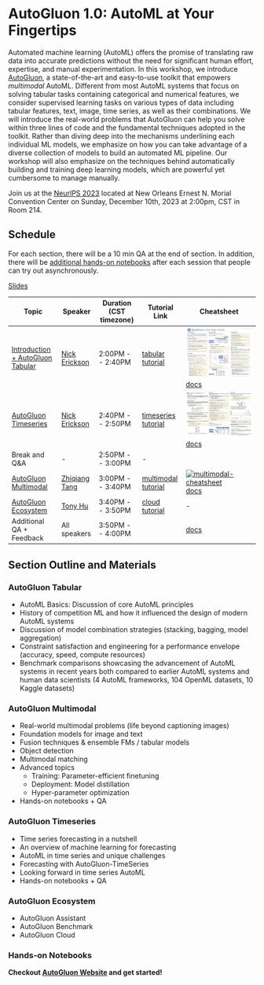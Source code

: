 # AutoGluon 1.0: AutoML at Your Fingertips

Automated machine learning (AutoML) offers the promise of translating raw data into accurate predictions without the need for significant human effort, expertise, and manual experimentation. In this workshop, we introduce [AutoGluon](https://github.com/autogluon/autogluon), a state-of-the-art and easy-to-use toolkit that empowers *multimodal* AutoML. Different from most AutoML systems that focus on solving tabular tasks containing categorical and numerical features, we consider supervised learning tasks on various types of data including tabular features, text, image, time series, as well as their combinations. We will introduce the real-world problems that AutoGluon can help you 
solve within three lines of code and the fundamental techniques adopted in the toolkit.
Rather than diving deep into the mechanisms underlining each individual ML models, 
we emphasize on how you can take advantage of a diverse collection of models to build an automated ML pipeline. Our workshop will also emphasize on the techniques behind automatically building and training deep learning models, which are powerful yet cumbersome to manage manually.

Join us at the [NeurIPS 2023](https://nips.cc/) located at New Orleans Ernest N. Morial Convention Center on Sunday, December 10th, 2023 at 2:00pm, CST in Room 214.

## Schedule

For each section, there will be a 10 min QA at the end of section. In addition, there will be [additional hands-on notebooks](#hands-on-notebooks) after 
each session that people can try out asynchronously.

[Slides](https://docs.google.com/presentation/d/1vKi7_kZsE0gckOOdRagsEnLgp5QUFZKH/edit?usp=sharing&ouid=104172264144744783123&rtpof=true&sd=true)

| Topic                                                  | Speaker                                         | Duration (CST timezone) | Tutorial Link                                                                                                                                                                | Cheatsheet                                                                                                                                                                                                                                                                                                                                                              |
|--------------------------------------------------------|-------------------------------------------------|-------------------------|------------------------------------------------------------------------------------------------------------------------------------------------------------------------------|-------------------------------------------------------------------------------------------------------------------------------------------------------------------------------------------------------------------------------------------------------------------------------------------------------------------------------------------------------------------------|
| [Introduction + AutoGluon Tabular](#autogluon-tabular) | [Nick Erickson](https://github.com/Innixma)     | 2:00PM    -- 2:40PM     | [tabular tutorial](https://tinyurl.com/ag-tutorial)                                                                                                                          | [![tabular-cheatsheet](https://raw.githubusercontent.com/Innixma/autogluon-doc-utils/main/docs/cheatsheets/stable/autogluon-cheat-sheet.jpeg)](https://nbviewer.org/github/Innixma/autogluon-doc-utils/blob/main/docs/cheatsheets/stable/autogluon-cheat-sheet.pdf) [docs](https://auto.gluon.ai/stable/tutorials/tabular_prediction/index.html)                        |
| [AutoGluon Timeseries](#autogluon-tabular)             | [Nick Erickson](https://github.com/Innixma)     | 2:40PM    -- 2:50PM     | [timeseries tutorial](https://colab.research.google.com/github/autogluon/autogluon/blob/stable/docs/tutorials/timeseries/forecasting-quick-start.ipynb)                      | [![timeseries-cheatsheet](https://raw.githubusercontent.com/Innixma/autogluon-doc-utils/main/docs/cheatsheets/stable/timeseries/autogluon-cheat-sheet-ts.jpeg)](https://raw.githubusercontent.com/Innixma/autogluon-doc-utils/main/docs/cheatsheets/stable/timeseries/autogluon-cheat-sheet-ts.pdf) [docs](https://auto.gluon.ai/stable/tutorials/timeseries/index.html) |
| Break and Q&A                                          | -                                               | 2:50PM -- 3:00PM        | -                                                                                                                                                                            |                                                                                                                                                                                                                                                                                                                                                                         |
| [AutoGluon Multimodal](#autogluon-multimodal)          | [Zhiqiang Tang](https://github.com/zhiqiangdon) | 3:00PM -- 3:40PM        | [multimodal tutorial](https://colab.research.google.com/github/autogluon/autogluon/blob/stable/docs/tutorials/multimodal/multimodal_prediction/multimodal-quick-start.ipynb) | [![multimodal-cheatsheet](https://automl-mm-bench.s3-accelerate.amazonaws.com/cheatsheet/stable/automm.jpeg)](https://automl-mm-bench.s3-accelerate.amazonaws.com/cheatsheet/stable/automm.pdf) [docs](https://auto.gluon.ai/stable/tutorials/multimodal/index.html)                                                                                                    |
| [AutoGluon Ecosystem](#autogluon-timeseries)           | [Tony Hu](https://github.com/tonyhoo)           | 3:40PM  -- 3:50PM       | [cloud tutorial](https://auto.gluon.ai/cloud/stable/index.html)                                                                                                                                                           | -                                                                                                                                                                                                                                                                                                                                                                       |
| Additional QA + Feedback                               | All speakers                                    | 3:50PM  -- 4:00PM       |                                                                                                                                                                              | [docs](https://auto.gluon.ai/cloud/stable/index.html)                                                                                                                                                                                                                                                                                                                                                                |



## Section Outline and Materials

### AutoGluon Tabular

- AutoML Basics: Discussion of core AutoML principles
- History of competition ML and how it influenced the design of modern AutoML systems
- Discussion of model combination strategies (stacking, bagging, model aggregation)
- Constraint satisfaction and engineering for a performance envelope (accuracy, speed, compute resources)
- Benchmark comparisons showcasing the advancement of AutoML systems in recent years both compared to earlier AutoML systems and human data scientists (4 AutoML frameworks, 104 OpenML datasets, 10 Kaggle datasets)


### AutoGluon Multimodal

- Real-world multimodal problems (life beyond captioning images)
- Foundation models for image and text
- Fusion techniques & ensemble FMs / tabular models
- Object detection
- Multimodal matching
- Advanced topics
  - Training: Parameter-efficient finetuning
  - Deployment: Model distillation
  - Hyper-parameter optimization
- Hands-on notebooks + QA

### AutoGluon Timeseries

- Time series forecasting in a nutshell
- An overview of machine learning for forecasting
- AutoML in time series and unique challenges
- Forecasting with AutoGluon-TimeSeries
- Looking forward in time series AutoML
- Hands-on notebooks + QA

### AutoGluon Ecosystem

 - AutoGluon Assistant
 - AutoGluon Benchmark
 - AutoGluon Cloud

### Hands-on Notebooks


**Checkout [AutoGluon Website](https://auto.gluon.ai/) and get started!**
